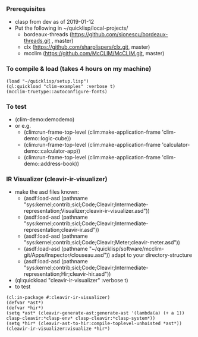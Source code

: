 ### Prerequisites
* clasp from dev as of 2019-01-12
* Put the following in ~/quicklisp/local-projects/
  * bordeaux-threads (https://github.com/sionescu/bordeaux-threads.git , master)  
  * clx (https://github.com/sharplispers/clx.git, master)
  * mcclim (https://github.com/McCLIM/McCLIM.git, master)

### To compile & load (takes 4 hours on my machine)
```common-lisp
(load "~/quicklisp/setup.lisp")
(ql:quickload "clim-examples" :verbose t)
(mcclim-truetype::autoconfigure-fonts)
````
### To test
* (clim-demo:demodemo) 
* or e.g. 
  * (clim:run-frame-top-level (clim:make-application-frame 'clim-demo::logic-cube))
  * (clim:run-frame-top-level (clim:make-application-frame 'calculator-demo::calculator-app))
  * (clim:run-frame-top-level (clim:make-application-frame 'clim-demo::address-book))
### IR Visualizer (cleavir-ir-visualizer)
* make the asd files known:
  * (asdf:load-asd (pathname "sys:kernel;contrib;sicl;Code;Cleavir;Intermediate-representation;Visualizer;cleavir-ir-visualizer.asd"))
  * (asdf:load-asd (pathname "sys:kernel;contrib;sicl;Code;Cleavir;Intermediate-representation;cleavir-ir.asd"))
  * (asdf:load-asd (pathname "sys:kernel;contrib;sicl;Code;Cleavir;Meter;cleavir-meter.asd"))
  * (asdf:load-asd (pathname "~/quicklisp/software/mcclim-git/Apps/Inspector/clouseau.asd")) adapt to your directory-structure
  * (asdf:load-asd (pathname "sys:kernel;contrib;sicl;Code;Cleavir;Intermediate-representation;Hir;cleavir-hir.asd"))
* (ql:quickload "cleavir-ir-visualizer" :verbose t)
* to test
```common-lisp
(cl:in-package #:cleavir-ir-visualizer)
(defvar *ast*)
(defvar *hir*)
(setq *ast* (cleavir-generate-ast:generate-ast '(lambda(a) (+ a 1)) clasp-cleavir:*clasp-env* clasp-cleavir:*clasp-system*))
(setq *hir* (cleavir-ast-to-hir:compile-toplevel-unhoisted *ast*))
(cleavir-ir-visualizer:visualize *hir*)
````
